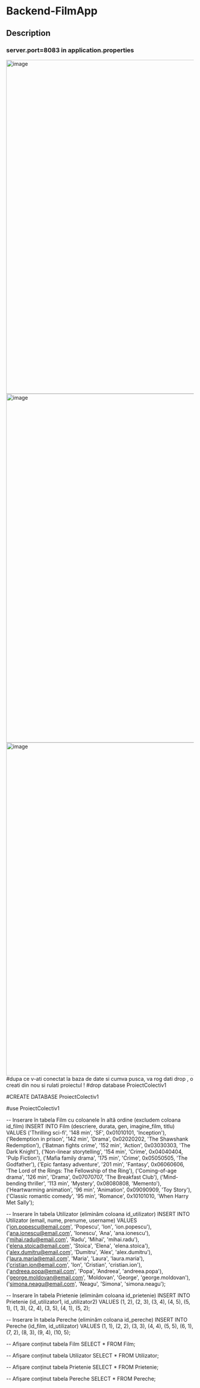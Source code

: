 # Backend-FilmApp

## Description

### server.port=8083 in application.properties

<img width="894" alt="image" src="https://github.com/DaniKDS/MovieMatch-Backend/assets/91533585/6a2c1955-2576-4fb7-86f6-b985323bc861">

<img width="934" alt="image" src="https://github.com/DaniKDS/MovieMatch-Backend/assets/91533585/edf4643b-77f8-4b57-aa8d-48cb2caadbc9">

<img width="892" alt="image" src="https://github.com/DaniKDS/MovieMatch-Backend/assets/91533585/6497c5e1-4543-405b-b352-69878f7ad63b">
#dupa ce v-ati conectat la baza de date si cumva pusca, va rog dati drop , o creati din nou si rulati proiectul ! 
#drop database ProiectColectiv1

#CREATE DATABASE ProiectColectiv1

#use ProiectColectiv1

-- Inserare în tabela Film cu coloanele în altă ordine (excludem coloana id_film)
INSERT INTO Film (descriere, durata, gen, imagine_film, titlu)
VALUES
('Thrilling sci-fi', '148 min', 'SF', 0x01010101, 'Inception'),
('Redemption in prison', '142 min', 'Drama', 0x02020202, 'The Shawshank Redemption'),
('Batman fights crime', '152 min', 'Action', 0x03030303, 'The Dark Knight'),
('Non-linear storytelling', '154 min', 'Crime', 0x04040404, 'Pulp Fiction'),
('Mafia family drama', '175 min', 'Crime', 0x05050505, 'The Godfather'),
('Epic fantasy adventure', '201 min', 'Fantasy', 0x06060606, 'The Lord of the Rings: The Fellowship of the Ring'),
('Coming-of-age drama', '126 min', 'Drama', 0x07070707, 'The Breakfast Club'),
('Mind-bending thriller', '113 min', 'Mystery', 0x08080808, 'Memento'),
('Heartwarming animation', '96 min', 'Animation', 0x09090909, 'Toy Story'),
('Classic romantic comedy', '95 min', 'Romance', 0x10101010, 'When Harry Met Sally');



-- Inserare în tabela Utilizator (eliminăm coloana id_utilizator)
INSERT INTO Utilizator (email, nume, prenume, username)
VALUES
('ion.popescu@email.com', 'Popescu', 'Ion', 'ion.popescu'),
('ana.ionescu@email.com', 'Ionescu', 'Ana', 'ana.ionescu'),
('mihai.radu@email.com', 'Radu', 'Mihai', 'mihai.radu'),
('elena.stoica@email.com', 'Stoica', 'Elena', 'elena.stoica'),
('alex.dumitru@email.com', 'Dumitru', 'Alex', 'alex.dumitru'),
('laura.maria@email.com', 'Maria', 'Laura', 'laura.maria'),
('cristian.ion@email.com', 'Ion', 'Cristian', 'cristian.ion'),
('andreea.popa@email.com', 'Popa', 'Andreea', 'andreea.popa'),
('george.moldovan@email.com', 'Moldovan', 'George', 'george.moldovan'),
('simona.neagu@email.com', 'Neagu', 'Simona', 'simona.neagu');



-- Inserare în tabela Prietenie (eliminăm coloana id_prietenie)
INSERT INTO Prietenie (id_utilizator1, id_utilizator2)
VALUES
(1, 2),
(2, 3),
(3, 4),
(4, 5),
(5, 1),
(1, 3),
(2, 4),
(3, 5),
(4, 1),
(5, 2);


-- Inserare în tabela Pereche (eliminăm coloana id_pereche)
INSERT INTO Pereche (id_film, id_utilizator)
VALUES
(1, 1),
(2, 2),
(3, 3),
(4, 4),
(5, 5),
(6, 1),
(7, 2),
(8, 3),
(9, 4),
(10, 5);


-- Afișare conținut tabela Film
SELECT * FROM Film;

-- Afișare conținut tabela Utilizator
SELECT * FROM Utilizator;

-- Afișare conținut tabela Prietenie
SELECT * FROM Prietenie;

-- Afișare conținut tabela Pereche
SELECT * FROM Pereche;




